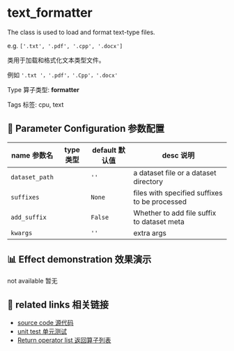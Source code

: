 # text_formatter

The class is used to load and format text-type files.

e.g. `['.txt', '.pdf', '.cpp', '.docx']`

类用于加载和格式化文本类型文件。

例如 `'.txt '，'.pdf'，'.Cpp'，'.docx'`

Type 算子类型: **formatter**

Tags 标签: cpu, text

## 🔧 Parameter Configuration 参数配置
| name 参数名 | type 类型 | default 默认值 | desc 说明 |
|--------|------|--------|------|
| `dataset_path` |  | `''` | a dataset file or a dataset directory |
| `suffixes` |  | `None` | files with specified suffixes to be processed |
| `add_suffix` |  | `False` | Whether to add file suffix to dataset meta |
| `kwargs` |  | `''` | extra args |

## 📊 Effect demonstration 效果演示
not available 暂无

## 🔗 related links 相关链接
- [source code 源代码](../../../data_juicer/ops/formatter/text_formatter.py)
- [unit test 单元测试]()
- [Return operator list 返回算子列表](../../Operators.md)